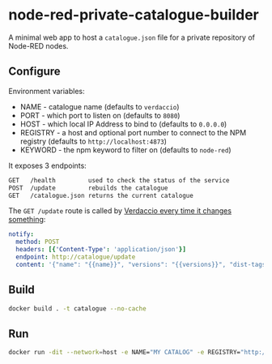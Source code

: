 # node-red-private-catalogue-builder

A minimal web app to host a `catalogue.json` file for a private repository of
Node-RED nodes.

## Configure

Environment variables:

- NAME - catalogue name (defaults to `verdaccio`)
- PORT - which port to listen on (defaults to `8080`)
- HOST - which local IP Address to bind to (defaults to `0.0.0.0`)
- REGISTRY - a host and optional port number to connect to the NPM registry (defaults to `http://localhost:4873`)
- KEYWORD - the npm keyword to filter on (defaults to `node-red`)

It exposes 3 endpoints:

````bash
GET   /health         used to check the status of the service
POST  /update         rebuilds the catalogue
GET   /catalogue.json returns the current catalogue
````

The `GET /update` route is called by [Verdaccio every time it changes something](https://verdaccio.org/docs/configuration#notifications):

````yaml
notify:
  method: POST
  headers: [{'Content-Type': 'application/json'}]
  endpoint: http://catalogue/update
  content: '{"name": "{{name}}", "versions": "{{versions}}", "dist-tags": "{{dist-tags}}"}'
````

## Build

```bash
docker build . -t catalogue --no-cache
```
## Run

```bash
docker run -dit --network=host -e NAME="MY CATALOG" -e REGISTRY="http://localhost:4873" catalogue
```

